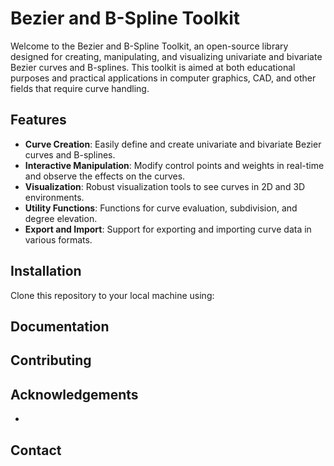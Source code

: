 # Bezier and B-Spline Toolkit

Welcome to the Bezier and B-Spline Toolkit, an open-source library designed for creating, manipulating, and visualizing univariate and bivariate Bezier curves and B-splines. This toolkit is aimed at both educational purposes and practical applications in computer graphics, CAD, and other fields that require curve handling.

## Features

- **Curve Creation**: Easily define and create univariate and bivariate Bezier curves and B-splines.
- **Interactive Manipulation**: Modify control points and weights in real-time and observe the effects on the curves.
- **Visualization**: Robust visualization tools to see curves in 2D and 3D environments.
- **Utility Functions**: Functions for curve evaluation, subdivision, and degree elevation.
- **Export and Import**: Support for exporting and importing curve data in various formats.

## Installation

Clone this repository to your local machine using:

## Documentation

## Contributing

## Acknowledgements

- 

## Contact
